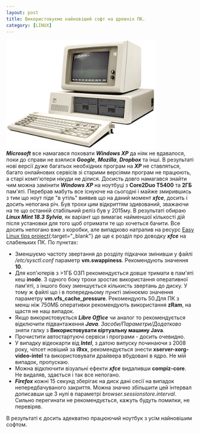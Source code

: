 ```yaml
---
layout: post
title: Використовуємо найновіший софт на древніх ПК.
category: [LINUX]
---
```

![oldpc logo](/assets/media/old-pc.png?style=head)  
***Microsoft*** все намагався поховати ***Windows XP*** да ніяк не вдавалося, поки до справи не взялися ***Google***, ***Mozilla***, ***Dropbox*** та інші. В результаті нові версії дуже багатьох необхідних програм на ***XP*** не ставляться, багато онлайнових сервісів зі старими версіями програм не працюють, а старі комп'ютери нікуди не ділися. Досисть довго намагався знайти чим можна замінити ***Windows XP*** на ноутбуці з **Сore2Duo T5400** та **2ГБ** пам'яті. Перебрав мабуть все існуюче на сьогодні і майже змирившись з тим що ноут піде "в утіль" виявив що на даний момент ***xfce***, досить і досить непогана річ. <!--more-->Був трохи цим відкриттям здивований, зважаючи на те що останній стабільний реліз був у 2015му. В результаті обираю ***Linux Mint 18.3 Sylvia***, як варіант що вимагає найменшої кількості дій після установки для того щоб отримати те що хочеться бачити. Все досить непогано вже з коробки, але випадково натрапив на ресурс [Easy Linux tips project](https://sites.google.com/site/easylinuxtipsproject "Easy Linux tips project"){:target="_blank"} де ще є розділ про доводку ***xfce*** на слабеньких ПК.   По пунктах:
- Зменшуємо частоту звертання до розділу підкачки змінивши у файлі */etc/sysctl.conf* параметр **vm.swappiness**. Рекомендують значення **10**.
- Для коп'ютерів з >1ГБ ОЗП рекомендується довше тримати в пам'яті кеш **inode**. З одного боку трохи зростає використання оперативної пам'яті, з іншого боку зменшується кількисть звертань до диску. У тому ж файлі що і в попередньому пункті змінюємо значення параметру **vm.vfs_cache_pressure**. Рекомендують 50.Для ПК з менш ніж 750МБ оперативки рекомендують використання **zRam**, на щастя не наш випадок.
- Якщо використовується ***Libre Office*** чи аналог то рекомендується відключити підвантаження ***Java***. *Засоби/Параметри/Додатково* зняти галку з **Використовувати віртуальну машину Java**.
- Прочистити автостартуючі сервіси і програми - досить очевидно.
- У випадку відеокарти від ***Intel***, з датою випуску починаючи з 2008 року, чіпсет новіший за **i9xx**, рекомендується знести **xserver-xorg-video-intel** та використовувати драйвера вбудовані в ядро. Не мій випадок, пропускаю.
- Можна відключити візуальні ефекти ***xfce*** видаливши **compiz-core**. Не видаляв, здається і так все непогано.
- ***Firefox*** кожні 15 секунд зберігає на диск дані сесії на випадок непередбачуваного закриття. Можна значно збільшити цей інтервал дописавши ще 3 нулі в параметрі *browser.sessionstore.interval*. Сильно перегинати не рекомендується, кажуть будуть помилки, не перевіряв.

В результаті є досить адекватно працюючий ноутбук з усім найновішим софтом.
